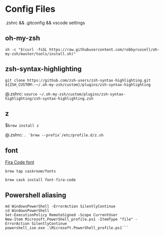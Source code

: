 # Config Files
.zshrc && .gitconfig && vscode settings

## oh-my-zsh

`sh -c "$(curl -fsSL https://raw.githubusercontent.com/robbyrussell/oh-my-zsh/master/tools/install.sh)"`

## zsh-syntax-highlighting

`git clone https://github.com/zsh-users/zsh-syntax-highlighting.git ${ZSH_CUSTOM:-~/.oh-my-zsh/custom}/plugins/zsh-syntax-highlighting`

@.zshrc: `source ~/.oh-my-zsh/custom/plugins/zsh-syntax-highlighting/zsh-syntax-highlighting.zsh`


## z

$`brew install z`

@.zshrc: ``. `brew --prefix`/etc/profile.d/z.sh``

## font
[Fira Code font](https://github.com/tonsky/FiraCode)

`brew tap caskroom/fonts`

`brew cask install font-fira-code`

## Powershell aliasing

```cd C:\md\Documents
md WindowsPowerShell -ErrorAction SilentlyContinue
cd WindowsPowerShell
Set-ExecutionPolicy RemoteSigned -Scope CurrentUser
New-Item Microsoft.PowerShell_profile.ps1 -ItemType "file" -ErrorAction SilentlyContinue
powershell_ise.exe .\Microsoft.PowerShell_profile.ps1```
